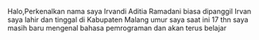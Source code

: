 Halo,Perkenalkan nama saya Irvandi Aditia Ramadani biasa dipanggil Irvan
saya lahir dan tinggal di Kabupaten Malang
umur saya saat ini 17 thn
saya masih baru mengenal bahasa pemrograman dan akan terus belajar
